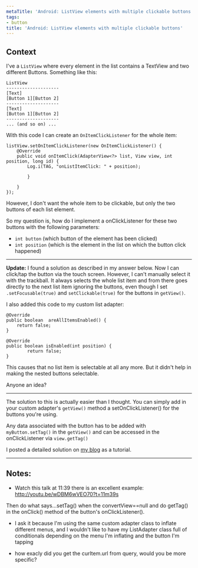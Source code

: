 ```yaml
---
metaTitle: 'Android: ListView elements with multiple clickable buttons'
tags:
- button
title: 'Android: ListView elements with multiple clickable buttons'
---
```


## Context

I've a `ListView` where every element in the list contains a TextView and two different Buttons. Something like this:



```
ListView
--------------------
[Text]
[Button 1][Button 2]
--------------------
[Text]
[Button 1][Button 2]
--------------------
... (and so on) ...

```

With this code I can create an `OnItemClickListener` for the whole item:



```
listView.setOnItemClickListener(new OnItemClickListener() {
    @Override
    public void onItemClick(AdapterView<?> list, View view, int position, long id) {
        Log.i(TAG, "onListItemClick: " + position);

        }

    }
});

```

However, I don't want the whole item to be clickable, but only the two buttons of each list element.


So my question is, how do I implement a onClickListener for these two buttons with the following parameters:


* `int button` (which button of the element has been clicked)
* `int position` (which is the element in the list on which the button click happened)




---


**Update:** I found a solution as described in my answer below. Now I can click/tap the button via the touch screen. However, I can't manually select it with the trackball. It always selects the whole list item and from there goes directly to the next list item ignoring the buttons, even though I set `.setFocusable(true)` and `setClickable(true)` for the buttons in `getView()`.


I also added this code to my custom list adapter:



```
@Override
public boolean  areAllItemsEnabled() {
    return false;           
}

@Override
public boolean isEnabled(int position) {
        return false;
}

```

This causes that no list item is selectable at all any more. But it didn't help in making the nested buttons selectable.


Anyone an idea?



---

The solution to this is actually easier than I thought. You can simply add in your custom adapter's `getView()` method a setOnClickListener() for the buttons you're using.


Any data associated with the button has to be added with `myButton.setTag()` in the `getView()` and can be accessed in the onClickListener via `view.getTag()`


I posted a detailed solution on [my blog](http://www.geekmind.net/2009/11/android-custom-list-item-with-nested.html) as a tutorial.



---

## Notes:

- Watch this talk at 11:39 there is an excellent example: http://youtu.be/wDBM6wVEO70?t=11m39s


Then do what says...setTag() when the convertView==null and do getTag() in the onClick() method of the button's onClickListener().


- I ask it because I'm using the same custom adapter class to inflate different menus, and I wouldn't like to have my ListAdapter class full of conditionals depending on the menu I'm inflating and the button I'm tapping


- how exacly did you get the curItem.url from query, would you be more specific?


